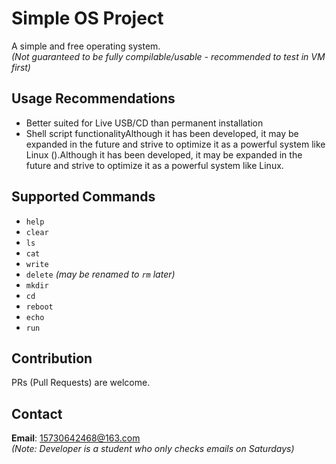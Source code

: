 # Simple OS Project

A simple and free operating system.  
*(Not guaranteed to be fully compilable/usable - recommended to test in VM first)*

## Usage Recommendations
- Better suited for Live USB/CD than permanent installation  
- Shell script functionalityAlthough it has been developed, it may be expanded in the future and strive to optimize it as a powerful system like Linux ().Although it has been developed, it may be expanded in the future and strive to optimize it as a powerful system like Linux.
## Supported Commands
- `help`  
- `clear`  
- `ls`  
- `cat`  
- `write`  
- `delete` *(may be renamed to `rm` later)*  
- `mkdir`  
- `cd`  
- `reboot`  
- `echo`  
- `run`  

## Contribution
PRs (Pull Requests) are welcome.  

## Contact
**Email**: 15730642468@163.com  
*(Note: Developer is a student who only checks emails on Saturdays)*  
